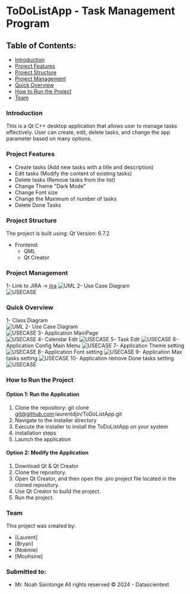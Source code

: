 # ToDoListApp - Task Management Program

## Table of Contents:
- [Introduction](#introduction)
- [Project Features](#project-features)
- [Project Structure](#project-structure)
- [Project Management](#project-management)
- [Quick Overview](#quick-overview)
- [How to Run the Project](#how-to-run-the-project)
- [Team](#team)

### Introduction
This is a Qt C++ desktop application that allows user to manage tasks effectively. User can create, edit, delete tasks, and change the app parameter based on many options.

### Project Features
- Create tasks (Add new tasks with a title and description)
- Edit tasks (Modify the content of existing tasks)
- Delete tasks (Remove tasks from the list)
- Change Theme "Dark Mode"
- Change Font size
- Change the Maximum of number of tasks 
- Delete Done Tasks


### Project Structure

The project is built using:
Qt Version: 6.7.2
- Frontend:
  - QML
  - Qt Creator

### Project Management
1- Link to JIRA -> [jira](https://laurentjin.atlassian.net/jira/software/c/projects/TODO/boards/7)
![UML](screen/jira1.png)
2- Use Case Diagram  
![USECASE](screen/jira2.png)
### Quick Overview
1- Class Diagram  
![UML](screen/ClassDiagram.png)
2- Use Case Diagram  
![USECASE](screen/UseCase.png)
3- Application MainPage   
![USECASE](screen/mainPage.png)
4- Calendar Edit
![USECASE](screen/calendar.png)
5- Task Edit
![USECASE](screen/edit.png)
6- Application Config Main Menu
![USECASE](screen/configMain.png)
7- Application Theme setting
![USECASE](screen/theme.png)
8- Application Font setting
![USECASE](screen/font.png)
9- Application Max tasks setting
![USECASE](screen/max.png)
10- Application remove Done tasks setting
![USECASE](screen/removedone.png)


### How to Run the Project
#### Option 1: Run the Application
1. Clone the repository: git clone git@github.com:laurentdjin/ToDoListApp.git
2. Navigate to the Installer directory
3. Execute the installer to install the ToDoListApp on your system
4. installation steps
5. Launch the application
#### Option 2: Modify the Application
1. Download Qt & Qt Creator
2. Clone the repository.
3. Open Qt Creator, and then open the .pro project file located in the cloned repository.
4. Use Qt Creator to build the project.
5. Run the project.
    

### Team
This project was created by:

- [Laurent]
- [Bryan]
- [Noémie]
- [Mouhsine]

### Submitted to:
- Mr. Noah Saintonge 
  All rights reserved © 2024 - Datascientest
